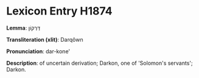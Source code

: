 # Lexicon Entry H1874

**Lemma**: דַּרְקוֹן

**Transliteration (xlit)**: Darqôwn

**Pronunciation**: dar-kone'

**Description**:
of uncertain derivation; Darkon, one of 'Solomon's servants'; Darkon.
